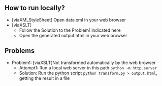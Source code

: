 ## How to run locally?
* [viaXMLStyleSheet] Open data.xml in your web browser
* [viaXSLT] 
  * Follow the Solution to the Problem1 indicated here
  * Open the generated output.html in your web browser

## Problems
* Problem1: [viaXSLT]Not transformed automatically by the web browser
  * Attempt1: Run a local web server in this path `python -m http.server`
  * Solution: Run the python script `python transform.py > output.html`, getting the result in a file
